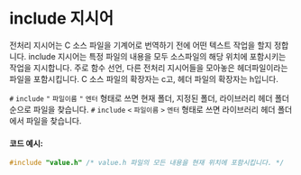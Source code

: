 # include 지시어
전처리 지시어는 C 소스 파일을 기계어로 번역하기 전에 어떤 텍스트 작업을 할지 정합니다.
include 지시어는 특정 파일의 내용을 모두 소스파일의 해당 위치에 포함시키는 작업을 지시합니다. 
주로 함수 선언, 다른 전처리 지시어들을 모아놓은 헤더파일이라는 파일을 포함시킵니다. 
C 소스 파일의 확장자는 c고, 헤더 파일의 확장자는 h입니다. 

`#` `include` `"` `파일이름` `"` `엔터` 형태로 쓰면 현재 폴더, 지정된 폴더, 라이브러리 헤더 폴더 순으로 파일을 찾습니다.
`#` `include` `<` `파일이름` `>` `엔터` 형태로 쓰면 라이브러리 헤더 폴더에서 파일을 찾습니다.

#### 코드 예시:
```c
#include "value.h" /* value.h 파일의 모든 내용을 현재 위치에 포함시킵니다. */
```

